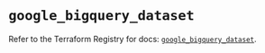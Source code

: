 # `google_bigquery_dataset`

Refer to the Terraform Registry for docs: [`google_bigquery_dataset`](https://registry.terraform.io/providers/hashicorp/google/6.49.0/docs/resources/bigquery_dataset).
